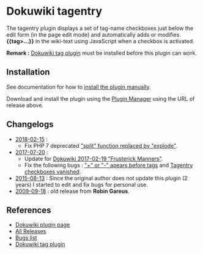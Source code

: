 # Dokuwiki tagentry

The tagentry plugin displays a set of tag-name checkboxes just below the edit form (in the page edit mode) and automatically adds or modifies **{{tag>...}}** in the wiki-text using JavaScript when a checkbox is activated. 

__Remark :__ [Dokuwiki tag plugin](https://www.dokuwiki.org/plugin:tag) must be installed before this plugin can work.

## Installation

See documentation for how to [install the plugin manually](https://www.dokuwiki.org/plugin_installation_instructions#manual_instructions).

Download and install the plugin using the [Plugin Manager](https://www.dokuwiki.org/plugin:plugin) using the URL of release above. 


## Changelogs

* [2018-02-15](https://github.com/sphaira-dev/dokuwiki-tagentry/releases/download/v2.2/tagentry_2018-02-15.zip) : 
  * Fix PHP 7 deprecated ["split" function replaced by "explode"](https://www.dokuwiki.org/plugin:tagentry#php_70_issue).
* [2017-07-20](https://github.com/sphaira-dev/dokuwiki-tagentry/releases/download/v2.1/tagentry_2017-07-20.zip) : 
  * Update for [Dokuwiki 2017-02-19 "Frusterick Manners"](https://www.dokuwiki.org/changes#release_2017-02-19e_frusterick_manners).
  * Fix the following bugs : ["+" or "-" apears before tags](https://www.dokuwiki.org/plugin:tagentry#or_-_appears_before_tags) and [Tagentry checkboxes vanished](https://www.dokuwiki.org/plugin:tagentry#tagentry_checkboxes_vanished_when_using_the_dokuwiki_anteater_release_2010-11-07_and_newer).
* [2015-08-13](https://github.com/sphaira-dev/dokuwiki-tagentry/releases/download/v2.0/tagentry_2015-08-13.zip) : Since the original author does not update this plugin (2 years) I started to edit and fix bugs for personal use.
* [2009-09-18](https://github.com/sphaira-dev/dokuwiki-tagentry/releases/download/v1.0/tagentry_2009-09-18.zip) : old release from **Robin Gareus**.



## References

* [Dokuwiki plugin page](https://www.dokuwiki.org/plugin:tagentry)
* [All Releases](https://github.com/sphaira-dev/dokuwiki-tagentry/releases)
* [Bugs list](https://www.dokuwiki.org/plugin:tagentry#bugs)
* [Dokuwiki tag plugin](https://www.dokuwiki.org/plugin:tag)


